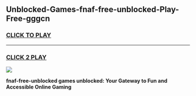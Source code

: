 
## Unblocked-Games-fnaf-free-unblocked-Play-Free-gggcn
<h3>
<a href="https://premium76.site?title=fnaf-free-unblocked&ref=18A1">CLICK TO PLAY</a></h3>
<hr>

<h3>
<a href="https://premium76.site?title=fnaf-free-unblocked&ref=18A1">CLICK 2 PLAY</a>
  
</h3>

<a href="https://premium76.site?title=fnaf-free-unblocked&ref=18A1"><img src="https://clearcache.store/games.png"></a>


**fnaf-free-unblocked games unblocked: Your Gateway to Fun and Accessible Online Gaming**

